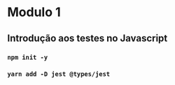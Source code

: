 # Modulo 1

## Introdução aos testes no Javascript

###  `npm init -y`
### `yarn add -D jest @types/jest`